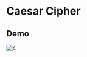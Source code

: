 # Caesar Cipher
## Demo
![4](https://github.com/user-attachments/assets/638f4b27-6ec6-454c-9cfd-83e78ddb2293)
